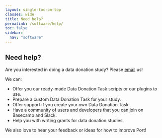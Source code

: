 ```yaml
---
layout: single-toc-on-top
classes: wide
title: Need help?
permalink: /software/help/
toc: false
sidebar:
  nav: "software"
---
```


## Need help?

Are you interested in doing a data donation study? Please [email](mailto:l.boeschoten@uu.nl) us! 

We can:

* Offer you our ready-made Data Donation Task scripts or our plugins to use.
* Prepare a custom Data Donation Task for your study.
* Offer support if you create your own Data Donation Task.
* Have a community of users and developers that you can join on Basecamp and Slack.
* Help you with writing grants for data donation studies.

We also love to hear your feedback or ideas for how to improve Port! 

